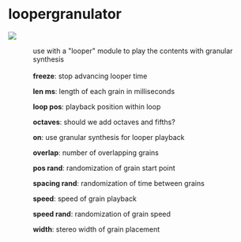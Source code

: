 
<a name=loopergranulator></a><br>
# <b>loopergranulator</b>
<img src="../images/loopergranulator.png"><br>
<div style="display:inline-block;margin-left:50px;">
use with a "looper" module to play the contents with granular synthesis<br/><br/>
<b>freeze</b>: stop advancing looper time<br>

<b>len ms</b>: length of each grain in milliseconds<br>

<b>loop pos</b>: playback position within loop<br>

<b>octaves</b>: should we add octaves and fifths?<br>

<b>on</b>: use granular synthesis for looper playback<br>

<b>overlap</b>: number of overlapping grains<br>

<b>pos rand</b>: randomization of grain start point<br>

<b>spacing rand</b>: randomization of time between grains<br>

<b>speed</b>: speed of grain playback<br>

<b>speed rand</b>: randomization of grain speed<br>

<b>width</b>: stereo width of grain placement<br>
